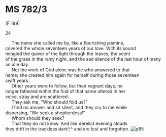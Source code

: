 # MS 782/3

[F 199]

24 

&nbsp;&nbsp;&nbsp;&nbsp;&nbsp;The name she called me by, like a flourishing jasmine, \
covered the whole seventeen years of our love. With its sound \
mingled the quiver of the light through the leaves, the scent \
of the grass in the rainy night, and the sad silence of the last hour of many an idle day. \
&nbsp;&nbsp;&nbsp;&nbsp;&nbsp;Not the work of God alone was he who answered to that \
name; she created him again for herself during those seventeen \
swift years. \
&nbsp;&nbsp;&nbsp;&nbsp;&nbsp;Other years were to follow, but their vagrant days, no \
longer fathered within the fold of that name uttered in her \
voice, stray and are scattered. \
&nbsp;&nbsp;&nbsp;&nbsp;&nbsp;They ask me, "Who should fold us?" \
&nbsp;&nbsp;&nbsp;&nbsp;&nbsp;I find no answer and sit silent, and they cry to me while \
dispersing, "We seek a shepherdess!" \
&nbsp;&nbsp;&nbsp;&nbsp;&nbsp;Whom should they seek? \
&nbsp;&nbsp;&nbsp;&nbsp;&nbsp;That they do not know. And like derelict evening clouds \
they drift in the trackless dark^,^ and are lost and forgotten.
![p85](MS782_3-085.jpg)
